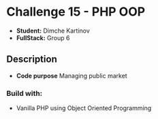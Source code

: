 # Challenge 15 - PHP OOP

- **Student:** Dimche Kartinov
- **FullStack:** Group 6

## Description
- **Code purpose** Managing public market

### Build with:
- Vanilla PHP using Object Oriented Programming
